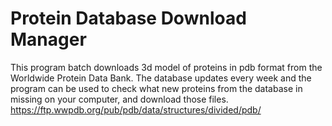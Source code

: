 # Protein Database Download Manager
This program batch downloads 3d model of proteins in pdb format
from the Worldwide Protein Data Bank. The database updates every week and
the program can be used to check what new proteins from the database in
missing on your computer, and download those files.
https://ftp.wwpdb.org/pub/pdb/data/structures/divided/pdb/
